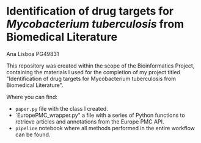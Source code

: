 # Identification of drug targets for _Mycobacterium tuberculosis_ from Biomedical Literature
Ana Lisboa PG49831


This repository was created within the scope of the Bioinformatics Project, containing the materials I used for the completion of my project titled "Identification of drug targets for Mycobacterium tuberculosis from Biomedical Literature".

Where you can find:

- `paper.py` file with the class I created.
- `EuropePMC\_wrapper.py" a file with a series of Python functions to retrieve articles and annotations from the Europe PMC API.
- `pipeline` notebook where all methods performed in the entire workflow can be found.
